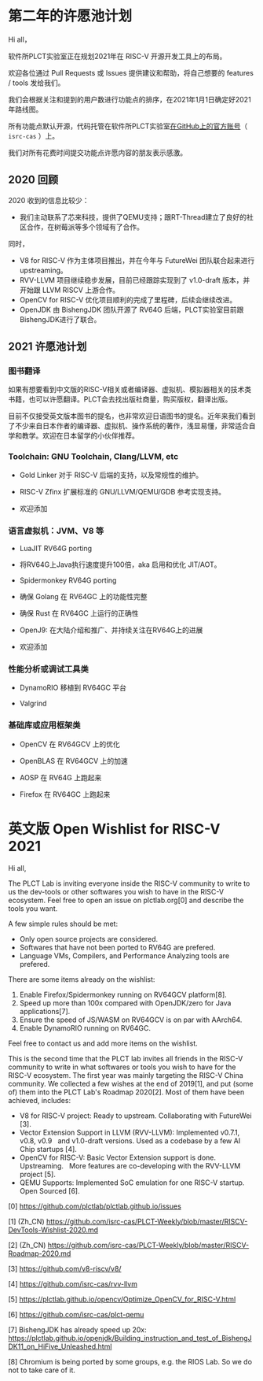 # 第二年的许愿池计划

Hi all，

软件所PLCT实验室正在规划2021年在 RISC-V 开源开发工具上的布局。

欢迎各位通过 Pull Requests 或 Issues 提供建议和帮助，将自己想要的 features / tools 发给我们。

我们会根据关注和提到的用户数进行功能点的排序，在2021年1月1日确定好2021年路线图。

所有功能点默认开源，代码托管在软件所PLCT实验室[在GitHub上的官方账号](https://github.com/isrc-cas)（ `isrc-cas` ）上。

我们对所有花费时间提交功能点许愿内容的朋友表示感激。

## 2020 回顾

2020 收到的信息比较少：
* 我们主动联系了芯来科技，提供了QEMU支持；跟RT-Thread建立了良好的社区合作，在树莓派等多个领域有了合作。

同时，
* V8 for RISC-V 作为主体项目推出，并在今年与 FutureWei 团队联合起来进行 upstreaming。
* RVV-LLVM 项目继续稳步发展，目前已经跟踪实现到了 v1.0-draft 版本，并开始跟 LLVM RISCV 上游合作。
* OpenCV for RISC-V 优化项目顺利的完成了里程碑，后续会继续改进。
* OpenJDK 由 BishengJDK 团队开源了 RV64G 后端，PLCT实验室目前跟BishengJDK进行了联合。

## 2021 许愿池计划

### 图书翻译

如果有想要看到中文版的RISC-V相关或者编译器、虚拟机、模拟器相关的技术类书籍，也可以许愿翻译。PLCT会去找出版社商量，购买版权，翻译出版。

目前不仅接受英文版本图书的提名，也非常欢迎日语图书的提名。近年来我们看到了不少来自日本作者的编译器、虚拟机、操作系统的著作，浅显易懂，非常适合自学和教学。欢迎在日本留学的小伙伴推荐。

### Toolchain: GNU Toolchain, Clang/LLVM, etc

- Gold Linker 对于 RISC-V 后端的支持，以及常规性的维护。

- RISC-V Zfinx 扩展标准的 GNU/LLVM/QEMU/GDB 参考实现支持。

- 欢迎添加

### 语言虚拟机：JVM、V8 等

- LuaJIT RV64G porting

- 将RV64G上Java执行速度提升100倍，aka 启用和优化 JIT/AOT。

- Spidermonkey RV64G porting

- 确保 Golang 在 RV64GC 上的功能性完整

- 确保 Rust 在 RV64GC 上运行的正确性

- OpenJ9: 在大陆介绍和推广、并持续关注在RV64G上的进展

- 欢迎添加

### 性能分析或调试工具类

- DynamoRIO 移植到 RV64GC 平台

- Valgrind

### 基础库或应用框架类

- OpenCV 在 RV64GCV 上的优化

- OpenBLAS 在 RV64GCV 上的加速

- AOSP 在 RV64G 上跑起来

- Firefox 在 RV64GC 上跑起来

# 英文版 Open Wishlist for RISC-V 2021

Hi all,

The PLCT Lab is inviting everyone inside the RISC-V community to write to us
the dev-tools or other softwares you wish to have in the RISC-V ecosystem.
Feel free to open an issue on plctlab.org[0] and describe the tools you want.

A few simple rules should be met:
- Only open source projects are considered.
- Softwares that have not been ported to RV64G are prefered.
- Language VMs, Compilers, and Performance Analyzing tools are prefered.

There are some items already on the wishlist:
1. Enable Firefox/Spidermonkey running on RV64GCV platform[8].
2. Speed up more than 100x compared with OpenJDK/zero for Java applications[7].
3. Ensure the speed of JS/WASM on RV64GCV is on par with AArch64.
4. Enable DynamoRIO running on RV64GC.

Feel free to contact us and add more items on the wishlist.

This is the second time that the PLCT lab invites all friends in the RISC-V
community to write in what softwares or tools you wish to have for the RISC-V
ecosystem. The first year was mainly targeting the RISC-V China community.
We collected a few wishes at the end of 2019[1], and put (some of) them
into the PLCT Lab's Roadmap 2020[2]. Most of them have been achieved, includes:

- V8 for RISC-V project: Ready to upstream. Collaborating with FutureWei [3].
- Vector Extension Support in LLVM (RVV-LLVM): Implemented v0.7.1, v0.8, v0.9
  and v1.0-draft versions. Used as a codebase by a few AI Chip startups [4].
- OpenCV for RISC-V: Basic Vector Extension support is done. Upstreaming.
  More features are co-developing with the RVV-LLVM project [5].
- QEMU Supports: Implemented SoC emulation for one RISC-V startup. Open Sourced [6].


[0] https://github.com/plctlab/plctlab.github.io/issues

[1] (Zh_CN) https://github.com/isrc-cas/PLCT-Weekly/blob/master/RISCV-DevTools-Wishlist-2020.md

[2] (Zh_CN) https://github.com/isrc-cas/PLCT-Weekly/blob/master/RISCV-Roadmap-2020.md

[3] https://github.com/v8-riscv/v8/

[4] https://github.com/isrc-cas/rvv-llvm

[5] https://plctlab.github.io/opencv/Optimize_OpenCV_for_RISC-V.html

[6] https://github.com/isrc-cas/plct-qemu

[7] BishengJDK has already speed up 20x: https://plctlab.github.io/openjdk/Building_instruction_and_test_of_BishengJDK11_on_HiFive_Unleashed.html

[8] Chromium is being ported by some groups, e.g. the RIOS Lab. So we do not to take care of it.
